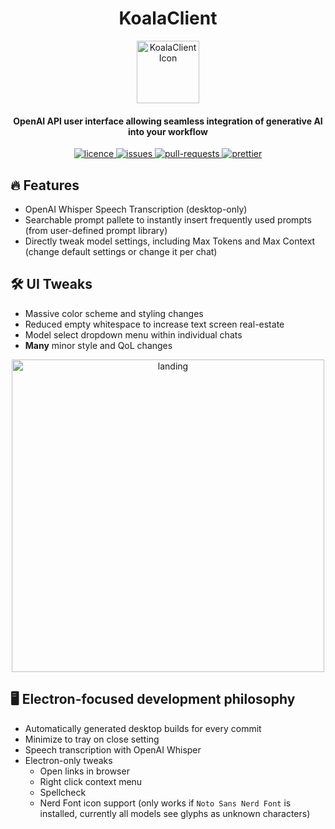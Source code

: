 <h1 align="center"><b>KoalaClient</b></h1>

<p align="center">
    <a href="https://client.koaladev.io" target="_blank"><img src="public/apple-touch-icon.png" alt="KoalaClient Icon" width="100" /></a>
</p>

<h4 align="center"><b>OpenAI API user interface allowing seamless integration of generative AI into your workflow</b></h4>

<p align="center">
<a href="https://github.com/jackschedel/KoalaClient/blob/main/LICENSE" target="_blank">
    <img src="https://img.shields.io/github/license/jackschedel/KoalaClient?style=flat-square" alt="licence" />
</a>

<a href="https://github.com/jackschedel/KoalaClient/issues" target="_blank">
    <img src="https://img.shields.io/github/issues/jackschedel/KoalaClient?style=flat-square" alt="issues"/>
</a>

<a href="https://github.com/jackschedel/KoalaClient/pulls" target="_blank">
    <img src="https://img.shields.io/github/issues-pr/jackschedel/KoalaClient?style=flat-square" alt="pull-requests"/>
</a>

<a href="https://github.com/prettier/prettier" target="_blank">
    <img src="https://img.shields.io/badge/code_style-prettier-ff69b4.svg?style=flat-square" alt="prettier"/>
</a>
</p>

## 🔥 Features

- OpenAI Whisper Speech Transcription (desktop-only)
- Searchable prompt pallete to instantly insert frequently used prompts (from
  user-defined prompt library)
- Directly tweak model settings, including Max Tokens and Max Context (change
  default settings or change it per chat)

## 🛠️ UI Tweaks

- Massive color scheme and styling changes
- Reduced empty whitespace to increase text screen real-estate
- Model select dropdown menu within individual chats
- **Many** minor style and QoL changes

<p align="center">
    <img src="https://cdn.discordapp.com/attachments/446426925209092098/1139789550428893255/image.png" alt="landing" width=500 />
</p>

## 🖥️ Electron-focused development philosophy

- Automatically generated desktop builds for every commit
- Minimize to tray on close setting
- Speech transcription with OpenAI Whisper
- Electron-only tweaks
  - Open links in browser
  - Right click context menu
  - Spellcheck
  - Nerd Font icon support (only works if `Noto Sans Nerd Font` is installed,
    currently all models see glyphs as unknown characters)
